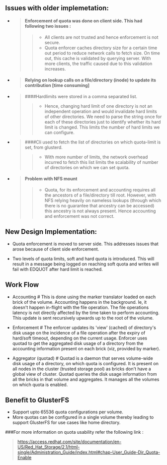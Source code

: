 Issues with older implemetation:
-----------------------------------
* >#### Enforcement of quota was done on client side. This had following two issues :
  > >* All clients are not trusted and hence enforcement is not secure.
  > >* Quota enforcer caches directory size for a certain time out period to reduce network calls to fetch size. On time out, this cache is validated by querying server. With more clients, the traffic caused due to this
validation increases.

* >#### Relying on lookup calls on a file/directory (inode) to update its contribution [time consuming]

* >####Hardlimits were stored in a comma separated list.
  > >* Hence, changing hard limit of one directory is not an independent operation and would invalidate hard limits of other directories. We need to parse the string once for each of these directories just to identify whether its hard limit is changed. This limits the number of hard limits we can configure.

* >####Cli used to fetch the list of directories on which quota-limit is set, from glusterd.
  > >* With more number of limits, the network overhead incurred to fetch this list limits the scalability of number of directories on which we can set quota.

* >#### Problem with NFS mount
  > >*  Quota, for its enforcement and accounting requires all the ancestors of a file/directory till root. However, with NFS relying heavily on nameless lookups (through which there is no guarantee that ancestry can be
accessed) this ancestry is not always present. Hence accounting and enforcement was not correct.


New Design Implementation:
--------------------------------

* Quota enforcement is moved to server side. This addresses issues that arose because of client side enforcement.

* Two levels of quota limits, soft and hard quota is introduced.
  This will result in a message being logged on reaching soft quota and    writes will fail with EDQUOT after hard limit is reached.

Work Flow
-----------------

* Accounting
      # This is done using the marker translator loaded on each brick of the volume. Accounting happens in the background. Ie, it doesn't happen in-flight with the file operation. The file operations latency is not
directly affected by the time taken to perform accounting. This update is sent recursively upwards up to the root of the volume.

* Enforcement
      # The enforcer updates its 'view' (cached) of directory's disk usage on the incidence of a file operation after the expiry of hard/soft timeout, depending on the current usage. Enforcer uses quotad to get the
aggregated disk usage of a directory from the accounting information present on each brick (viz, provided by marker).

* Aggregator (quotad)
      # Quotad is a daemon that serves volume-wide disk usage of a directory, on which quota is configured. It is present on all nodes in the cluster (trusted storage pool) as bricks don't have a global view of cluster.
Quotad queries the disk usage information from all the bricks in that volume and aggregates. It manages all the volumes on which quota is enabled.


Benefit to GlusterFS
---------------------------------

* Support upto 65536 quota configurations per volume.
* More quotas can be configured in a single volume thereby leading to support GlusterFS for use cases like home directory.

###For more information on quota usability refer the following link :
> https://access.redhat.com/site/documentation/en-US/Red_Hat_Storage/2.1/html-single/Administration_Guide/index.html#chap-User_Guide-Dir_Quota-Enable

